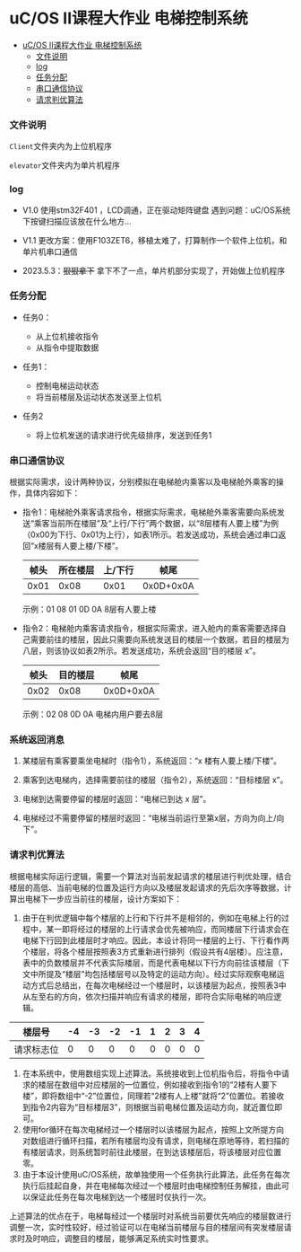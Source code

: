 # uC/OS II课程大作业 电梯控制系统

- [uC/OS II课程大作业 电梯控制系统](#ucos-ii课程大作业-电梯控制系统)
    - [文件说明](#文件说明)
    - [log](#log)
    - [任务分配](#任务分配)
    - [串口通信协议](#串口通信协议)
    - [请求判优算法](#请求判优算法)


### 文件说明

`Client`文件夹内为上位机程序

`elevator`文件夹内为单片机程序    

### log

* V1.0 使用stm32F401 ，LCD调通，正在驱动矩阵键盘
  	遇到问题：uC/OS系统下按键扫描应该放在什么地方...
* V1.1 更改方案：使用F103ZET6，移植太难了，打算制作一个软件上位机，和单片机串口通信

* 2023.5.3：~~狠狠拿下~~  拿下不了一点，单片机部分实现了，开始做上位机程序

### 任务分配

* 任务0：
  * 从上位机接收指令
  * 从指令中提取数据

* 任务1：
  * 控制电梯运动状态
  * 将当前楼层及运动状态发送至上位机

* 任务2
  * 将上位机发送的请求进行优先级排序，发送到任务1

### 串口通信协议

根据实际需求，设计两种协议，分别模拟在电梯舱内乘客以及电梯舱外乘客的操作，具体内容如下：

* 指令1：电梯舱外乘客请求指令，根据实际需求，电梯舱外乘客需要向系统发送“乘客当前所在楼层”及“上行/下行”两个数据，以“8层楼有人要上楼”为例（0x00为下行、0x01为上行），如表1所示。若发送成功，系统会通过串口返回“x楼层有人要上楼/下楼”。

  | 帧头 | 所在楼层 | 上/下行 |   帧尾    |
  | ---- | -------- | ------- | :-------: |
  | 0x01 | 0x08     | 0x01    | 0x0D+0x0A |

  示例：01 08 01 0D 0A		8层有人要上楼

* 指令2：电梯舱内乘客请求指令，根据实际需求，进入舱内的乘客需要选择自己需要前往的楼层，因此只需要向系统发送目的楼层一个数据，若目的楼层为八层，则该协议如表2所示。若发送成功，系统会返回“目的楼层 x”。

  | 帧头 | 目的楼层 | 帧尾      |
  | :--: | -------- | --------- |
  | 0x02 | 0x08     | 0x0D+0x0A |

  示例：02 08 0D 0A			电梯内用户要去8层
  
  

### 系统返回消息

1) 某楼层有乘客要乘坐电梯时（指令1），系统返回：“x 楼有人要上楼/下楼”。

2) 乘客到达电梯内，选择需要前往的楼层（指令2），系统返回：“目标楼层 x”。

3) 电梯到达需要停留的楼层时返回：“电梯已到达 x 层”。

4) 电梯经过不需要停留的楼层时返回：“电梯当前运行至第x层，方向为向上/向下”。

### 请求判优算法

根据电梯实际运行逻辑，需要一个算法对当前发起请求的楼层进行判优处理，结合楼层的高低、当前电梯的位置及运行方向以及楼层发起请求的先后次序等数据，计算出电梯下一步应当前往的楼层，设计方案如下：

1. 由于在判优逻辑中每个楼层的上行和下行并不是相邻的，例如在电梯上行的过程中，某一即将经过的楼层的上行请求会优先被响应，而同楼层下行请求会在电梯下行回到此楼层时才响应。因此，本设计将同一楼层的上行、下行看作两个楼层，将各个楼层按照表3方式重新进行排列（假设共有4层楼）。应注意，表中的负数楼层并不代表实际楼层，而是代表电梯以下行方向前往该楼层（下文中所提及“楼层”均包括楼层号以及特定的运动方向）。经过实际观察电梯运动方式后总结出，在每次电梯经过一个楼层时，以该楼层为起点，按照表3中从左至右的方向，依次扫描并响应有请求的楼层，即符合实际电梯的响应逻辑。

| 楼层号     | -4   | -3   | -2   | -1   |  1   | 2    | 3    | 4    |
| ---------- | ---- | ---- | ---- | ---- | :--: | ---- | ---- | ---- |
| 请求标志位 | 0    | 0    | 0    | 0    |  0   | 0    | 0    | 0    |

1. 在本系统中，使用数组实现上述算法。系统接收到上位机指令后，将指令中请求的楼层在数组中对应楼层的一位置位，例如接收到指令1的“2楼有人要下楼”，即将数组中“-2”位置位，同理若“2楼有人上楼”就将“2”位置位。若接收到指令2内容为“目标楼层3”，则根据当前电梯位置及运动方向，就近置位即可。
2. 使用for循环在每次电梯经过一个楼层时以该楼层为起点，按照上文所提方向对数组进行循环扫描，若所有楼层均没有请求，则电梯在原地等待，若扫描的有楼层请求，则系统暂时前往此楼层，在到达该楼层后，将该楼层对应位置零。
3. 由于本设计使用uC/OS系统，故单独使用一个任务执行此算法，此任务在每次执行后挂起自身，并在电梯每次经过一个楼层时由电梯控制任务解挂，由此可以保证此任务在每次电梯到达一个楼层时仅执行一次。

上述算法的优点在于，电梯每经过一个楼层时对系统当前要优先响应的楼层数进行调整一次，实时性较好，经过验证可以在电梯当前楼层与目的楼层间有突发楼层请求时及时响应，调整目的楼层，能够满足系统实时性要求。
